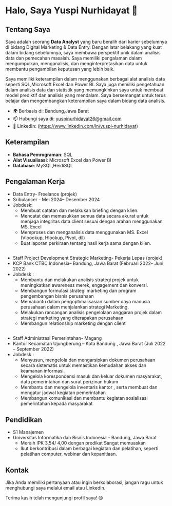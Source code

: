 
# Halo, Saya Yuspi Nurhidayat 👋

## Tentang Saya
Saya adalah seorang **Data Analyst** yang baru beralih dari karier sebelumnya di bidang Digital Marketing & Data Entry. Dengan latar belakang yang kuat dalam bidang sebelumnya, saya membawa perspektif unik dalam analisis data dan pemecahan masalah. Saya memiliki pengalaman dalam mengumpulkan, menganalisis, dan menginterpretasikan data untuk membantu pengambilan keputusan yang lebih baik.

Saya memiliki keterampilan dalam menggunakan berbagai alat analisis data seperti SQL,Microsoft Excel dan Power BI. Saya juga memiliki pengetahuan dalam analisis data dan statistik yang memungkinkan saya untuk membuat model prediktif dan analisis yang mendalam. Saya bersemangat untuk terus belajar dan mengembangkan keterampilan saya dalam bidang data analisis.

- 🌍 Berbasis di: Bandung,Jawa Barat
- 📫 Hubungi saya di: yuspinurhidayat26@gmail.com
- 💼 LinkedIn: (https://www.linkedin.com/in/yuspi-nurhidayat)

## Keterampilan
- **Bahasa Pemrograman**: SQL
- **Alat Visualisasi**: Microsoft Excel dan Power BI
- **Database**: MySQL,HeidiSQL

## Pengalaman Kerja
- Data Entry- Freelance (projek)
- Sribulancer -	Mei 2024– Desember 2024
- Jobdesk:
  - Membuat catatan dan melakukan briefing dengan klien. 
  - Mencatat dan memasukkan semua data secara akurat untuk menjaga integritas data client sesuai dengan arahan menggunakan MS. Excel 
  - Memproses dan menganalisis data menggunakan MS. Excel (Vloookup, Hlookup, Pivot, dll) 
  - Buat laporan perkiraan tentang hasil kerja sama dengan klien.
 
    
##
- Staff Project Development Strategic Marketing- Pekerja Lepas (projek)
- KCP Bank CTBC Indonesia– Bandung, Jawa Barat	(Februari 2022– Juni 2022)
- Jobdesk :
  - Membantu dan melakukan analisis strategi projek untuk meningkatkan awareness merek, engagement dan konversi.
  - Membangun formulasi strategi marketing dan program pengembangan bisnis perusahaan 
  - Memabantu dalam pengoptimalisasian sumber daya manusia perusahaan dalam menjalankan strategi Marketing.
  - Melakukan rancangan analisis pengelolaan anggaran projek dalam strategi marketing yang diterapakan perusahaan
  - Membangun relationship marketing dengan client 
        




##
- Staff Administrasi Pemerintahan- Magang
- Kantor Kecamatan Ujungberung – Kota Bandung , Jawa Barat	(Juli 2022 – September 2022)
- Jobdesk :
  - Menyusun, mengelola dan mengarsipkan dokumen perusahaan secara sistematis untuk memastikan kemudahan akses dan keamanan informasi.
  - Mengelola korespondensi masuk dan keluar dokumen masyarakat, data pemerintahan dan surat perizinan hukum
  - Membantu dan mengelola inventaris kantor , serta membuat dan mengatur jadwal kegiatan pemerintahan
  - Membangun komunikasi dan membantu kegiatan sosialisasi pemerintahan kepada masyarakat

## Pendidikan
- S1 Manajemen
- Universitas Informatika dan Bisnis Indonesia – Bandung, Jawa Barat
  - Meraih IPK 3,54/ 4,00 dengan predikat Sangat memuaskan
  - Ikut berkontribusi dalam berbagai kegiatan dan pelatihan, seperti pelatihan computer, webinar dan kepanitiaan.


## Kontak
Jika Anda memiliki pertanyaan atau ingin berkolaborasi, jangan ragu untuk menghubungi saya melalui email atau LinkedIn.

Terima kasih telah mengunjungi profil saya! 😊
